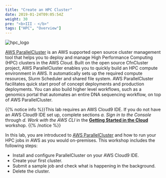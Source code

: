 ```yaml
---
title: "Create an HPC Cluster"
date: 2019-01-24T09:05:54Z
weight: 30
pre: "<b>III ⁃ </b>"
tags: ["HPC", "Overview"]
---
```


![hpc_logo](/images/hpc-aws-parallelcluster-workshop/aws-parallelclusterlogo.png)

[AWS ParallelCluster](https://aws.amazon.com/hpc/parallelcluster/) is an AWS supported open source cluster management tool that helps you to deploy and manage High Performance Computing (HPC) clusters in the AWS Cloud. Built on the open source CfnCluster project, AWS ParallelCluster enables you to quickly build an HPC compute environment in AWS. It automatically sets up the required compute resources, Slurm Scheduler and shared file system. AWS ParallelCluster facilitates quick start proof of concept deployments and production deployments. You can also build higher level workflows, such as a genomics portal that automates an entire DNA sequencing workflow, on top of AWS ParallelCluster.

{{% notice info %}}This lab requires an AWS Cloud9 IDE. If you do not have an AWS Cloud9 IDE set up, complete sections *a. Sign in to the Console* through *d. Work with the AWS CLI* in the [**Getting Started in the Cloud**](/02-aws-getting-started.html) workshop.
{{% /notice %}}

In this lab, you are introduced to [AWS ParallelCluster](https://aws.amazon.com/hpc/parallelcluster/) and how to run your HPC jobs in AWS as you would on-premises. This workshop includes the following steps:

- Install and configure ParallelCluster on your AWS Cloud9 IDE.
- Create your first cluster.
- Submit a sample job and check what is happening in the background.
- Delete the cluster.
